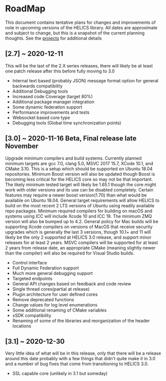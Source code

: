 # RoadMap

This document contains tentative plans for changes and improvements of note in upcoming versions of the HELICS library. All dates are approximate and subject to change, but this is a snapshot of the current planning thoughts. See the [projects](https://github.com/GMLC-TDC/HELICS/projects) for additional details

## \[2.7\] ~ 2020-12-11

This will be the last of the 2.X series releases, there will likely be at least one patch release after this before fully moving to 3.0

- Internal text based (probably JSON) message format option for general backwards compatibility
- Additional Debugging tools
- Increased code Coverage (target 80%)
- Additional package manager integration
- Some dynamic federation support
- Performance improvements and tests
- Websocket based core type
- Debugging tools (Global time synchronization points)

## \[3.0\] ~ 2020-11-16 Beta, Final release late November

Upgrade minimum compilers and build systems. Currently planned minimum targets are gcc 7.0, clang 5.0, MSVC 2017 15.7, XCode 10.1, and CMake 3.10. This is a setup which should be supported on Ubuntu 18.04 repositories. Minimum Boost version will also be updated though Boost is becoming less critical for the HELICS core so may not be that important. The likely minimum tested target will likely be 1.65.1 though the core might work with older versions and its use can be disabled completely. Certain features may require a newer boost version(1.70) than what would be available on Ubuntu 18.04. General target requirements will allow HELICS to build on the most recent 2 LTS versions of Ubuntu using readily available repo packages. Minimum required compilers for building on macOS and systems using ICC will include Xcode 10 and ICC 19. The minimum ZMQ version will also be bumped up to 4.2. General policy for Mac builds will be supporting Xcode compilers on versions of MacOS that receive security upgrades which is generally the last 3 versions, though 10.1+ and 11 will likely be the only 2 supported at HELICS 3.0 release, and support minor releases for at least 2 years. MSVC compilers will be supported for at least 2 years from release date, an appropriate CMake (meaning slightly newer than the compiler) will also be required for Visual Studio builds.

- Control interface
- Full Dynamic Federation support
- Much more general debugging support
- Targeted endpoints
- General API changes based on feedback and code review
- Single thread cores(partial at release)
- Plugin architecture for user defined cores
- Remove deprecated functions
- Change values for log level enumerations
- Some additional renaming of CMake variables
- xSDK compatibility
- Renaming of some of the libraries and reorganization of the header locations

## \[3.1\] ~ 2020-12-30

Very little idea of what will be in this release, only that there will be a release around this date probably with a few things that didn't quite make it in 3.0 and a number of bug fixes that come from transitioning to HELICS 3.0.

- SSL capable core (unlikely in 3.1 but someday)
